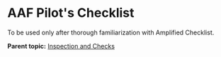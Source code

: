 
AAF Pilot\'s Checklist
======================


To be used only after thorough familiarization with Amplified Checklist.




**Parent topic:** [Inspection and
Checks](../topics/inspection_and_checks.md "This section covers the pilot's checklist, the types of inspections and checks to do on the B-25 before takeoff, and how to start the engines under different conditions.")



